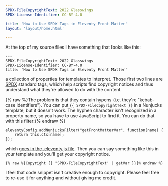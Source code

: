 ```yaml
---
SPDX-FileCopyrightText: 2022 Glasswings
SPDX-License-Identifier: CC-BY-4.0

title: 'How to Use SPDX Tags in Eleventy Front Matter'
layout: 'layout/home.html'

---
```


At the top of my source files I have something that looks like this:

    ---
    SPDX-FileCopyrightText: 2022 Glasswings
    SPDX-License-Identifier: CC-BY-4.0
    title: 'How to Use SPDX Tags in Eleventy Front Matter'

a collection of properties for templates to interpret.
Those first two lines are [SPDX][spdx] standard tags, which help
scripts find copyright notices and thus understand what they're
allowed to do with the content.

[spdx]: https://spdx.dev

{% raw %}The problem is that they contain hypens (i.e. they're
"kebab-case identifiers").  You can put `{{ SPDX-FileCopyrightText }}`
in a Nunjucks template, but it doesn't work.  The hyphen character
isn't recognized in a property name, so you have to use JavaScript to
find it.  You can do that with this filter:{% endraw %}

    eleventyConfig.addNunjucksFilter("getFrontMatterVar", function(name) {
        return this.ctx[name];
    });

which [goes in the .eleventy.js file][11ty-filter].  Then you can say
something like this in your template and you'll get your copyright
notice.

    {% raw %}Copyright {{ 'SPDX-FileCopyrightText' | getVar }}{% endraw %}

[11ty-filter]: https://www.11ty.dev/docs/filters/

I feel that code snippet isn't creative enough to copyright.  Please
feel free to re-use it for anything and without giving me credit.
